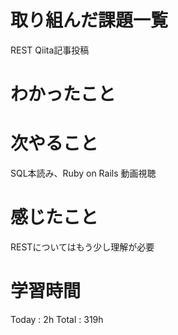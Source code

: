 # 取り組んだ課題一覧
REST Qiita記事投稿

# わかったこと

# 次やること
SQL本読み、Ruby on Rails 動画視聴

# 感じたこと
RESTについてはもう少し理解が必要

# 学習時間
Today : 2h
Total : 319h